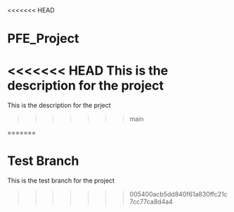 <<<<<<< HEAD
# PFE_Project
<<<<<<< HEAD
This is the description for the project
=======
This is the description for the prject
>>>>>>> main

=======
# Test Branch
This is the test branch for the project
>>>>>>> 005400acb5dd840f61a830ffc21c7cc77ca8d4a4
